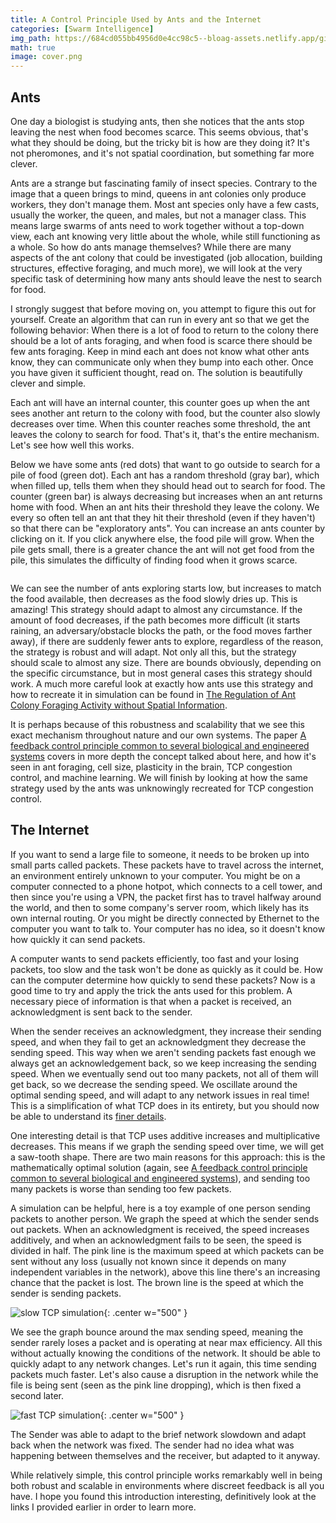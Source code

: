 ```yaml
---
title: A Control Principle Used by Ants and the Internet
categories: [Swarm Intelligence]
img_path: https://684cd055bb4956d0e4cc98c5--bloag-assets.netlify.app/gifs/AntsInternet
math: true
image: cover.png
---
```


## Ants
One day a biologist is studying ants, then she notices that the ants stop leaving the nest when food becomes scarce. This seems obvious, that's what they should be doing, but the tricky bit is how are they doing it? It's not pheromones, and it's not spatial coordination, but something far more clever. 

Ants are a strange but fascinating family of insect species. Contrary to the image that a queen brings to mind, queens in ant colonies only produce workers, they don't manage them. Most ant species only have a few casts, usually the worker, the queen, and males, but not a manager class. This means large swarms of ants need to work together without a top-down view, each ant knowing very little about the whole, while still functioning as a whole. So how do ants manage themselves? While there are many aspects of the ant colony that could be investigated (job allocation, building structures, effective foraging, and much more), we will look at the very specific task of determining how many ants should leave the nest to search for food.

I strongly suggest that before moving on, you attempt to figure this out for yourself. Create an algorithm that can run in every ant so that we get the following behavior: When there is a lot of food to return to the colony there should be a lot of ants foraging, and when food is scarce there should be few ants foraging. Keep in mind each ant does not know what other ants know, they can communicate only when they bump into each other. Once you have given it sufficient thought, read on. The solution is beautifully clever and simple.

Each ant will have an internal counter, this counter goes up when the ant sees another ant return to the colony with food, but the counter also slowly decreases over time. When this counter reaches some threshold, the ant leaves the colony to search for food. That's it, that's the entire mechanism. Let's see how well this works.

Below we have some ants (red dots) that want to go outside to search for a pile of food (green dot). Each ant has a random threshold (gray bar), which when filled up, tells them when they should head out to search for food. The counter (green bar) is always decreasing but increases when an ant returns home with food. When an ant hits their threshold they leave the colony. We every so often tell an ant that they hit their threshold (even if they haven't) so that there can be "exploratory ants". You can increase an ants counter by clicking on it. If you click anywhere else, the food pile will grow. When the pile gets small, there is a greater chance the ant will not get food from the pile, this simulates the difficulty of finding food when it grows scarce.

<div id="p5-canvas-container" style="
  display: flex;
  justify-content: center; /* Horizontal centering */
  align-items: center;     /* Vertical centering */
"></div>

<script src="/assets/js/p5.js"></script>
<script src="/assets/js/posts/AntsInternet/sketch.js"></script>

We can see the number of ants exploring starts low, but increases to match the food available, then decreases as the food slowly dries up. This is amazing! This strategy should adapt to almost any circumstance. If the amount of food decreases, if the path becomes more difficult (it starts raining, an adversary/obstacle blocks the path, or the food moves farther away), if there are suddenly fewer ants to explore, regardless of the reason, the strategy is robust and will adapt. Not only all this, but the strategy should scale to almost any size. There are bounds obviously, depending on the specific circumstance, but in most general cases this strategy should work. A much more careful look at exactly how ants use this strategy and how to recreate it in simulation can be found in [The Regulation of Ant Colony Foraging Activity without Spatial Information](https://journals.plos.org/ploscompbiol/article?id=10.1371/journal.pcbi.1002670).

It is perhaps because of this robustness and scalability that we see this exact mechanism throughout nature and our own systems. The paper [A feedback control principle common to several biological and engineered systems](https://royalsocietypublishing.org/doi/10.1098/rsif.2021.0711) covers in more depth the concept talked about here, and how it's seen in ant foraging, cell size, plasticity in the brain, TCP congestion control, and machine learning. We will finish by looking at how the same strategy used by the ants was unknowingly recreated for TCP congestion control.

## The Internet
If you want to send a large file to someone, it needs to be broken up into small parts called packets. These packets have to travel across the internet, an environment entirely unknown to your computer. You might be on a computer connected to a phone hotpot, which connects to a cell tower, and then since you're using a VPN, the packet first has to travel halfway around the world, and then to some company's server room, which likely has its own internal routing. Or you might be directly connected by Ethernet to the computer you want to talk to. Your computer has no idea, so it doesn't know how quickly it can send packets.

A computer wants to send packets efficiently, too fast and your losing packets, too slow and the task won't be done as quickly as it could be. How can the computer determine how quickly to send these packets? Now is a good time to try and apply the trick the ants used for this problem. A necessary piece of information is that when a packet is received, an acknowledgment is sent back to the sender.

When the sender receives an acknowledgment, they increase their sending speed, and when they fail to get an acknowledgment they decrease the sending speed. This way when we aren't sending packets fast enough we always get an acknowledgement back, so we keep increasing the sending speed. When we eventually send out too many packets, not all of them will get back, so we decrease the sending speed. We oscillate around the optimal sending speed, and will adapt to any network issues in real time! This is a simplification of what TCP does in its entirety, but you should now be able to understand its [finer details](https://book.systemsapproach.org/congestion/tcpcc.html).

One interesting detail is that TCP uses additive increases and multiplicative decreases. This means if we graph the sending speed over time, we will get a saw-tooth shape. There are two main reasons for this approach: this is the mathematically optimal solution (again, see [A feedback control principle common to several biological and engineered systems](https://royalsocietypublishing.org/doi/10.1098/rsif.2021.0711)), and sending too many packets is worse than sending too few packets.

A simulation can be helpful, here is a toy example of one person sending packets to another person. We graph the speed at which the sender sends out packets. When an acknowledgment is received, the speed increases additively, and when an acknowledgment fails to be seen, the speed is divided in half. The pink line is the maximum speed at which packets can be sent without any loss  (usually not known since it depends on many independent variables in the network), above this line there's an increasing chance that the packet is lost. The brown line is the speed at which the sender is sending packets.

![slow TCP simulation](tcp_slow.gif){: .center w="500" }

We see the graph bounce around the max sending speed, meaning the sender rarely loses a packet and is operating at near max efficiency. All this without actually knowing the conditions of the network. It should be able to quickly adapt to any network changes. Let's run it again, this time sending packets much faster. Let's also cause a disruption in the network while the file is being sent (seen as the pink line dropping), which is then fixed a second later.

![fast TCP simulation](tcp_fast.gif){: .center w="500" }

The Sender was able to adapt to the brief network slowdown and adapt back when the network was fixed. The sender had no idea what was happening between themselves and the receiver, but adapted to it anyway.

While relatively simple, this control principle works remarkably well in being both robust and scalable in environments where discreet feedback is all you have. I hope you found this introduction interesting, definitively look at the links I provided earlier in order to learn more.